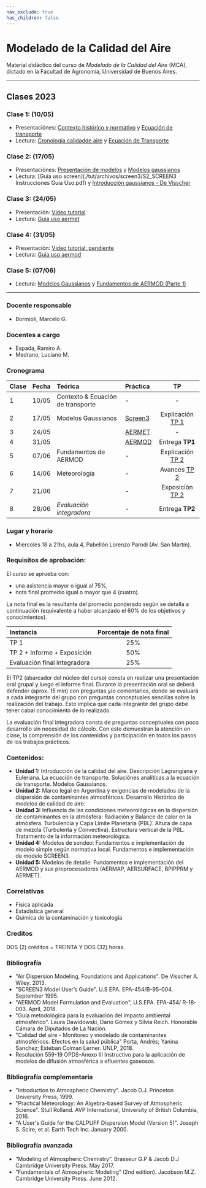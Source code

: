 ```yaml
---
nav_exclude: true
has_children: false
---
```


# Modelado de la Calidad del Aire

Material didáctico del curso de *Modelado de la Calidad del Aire* (MCA), dictado en la Facultad de Agronomía, Universidad de Buenos Aires.

---

## Clases 2023
### Clase 1: (10/05)
+ Presentaciónes:  [Contexto histórico y normativo](./files/MCA23_1_Contexto.pdf) y  [Ecuación de transporte](./files/MCA23_1_EcTransporte.pdf)
+ Lectura:  [Cronología calidadde aire](./files/Heirdon_AirPollutionHistorical.pdf) y [Ecuación de Transporte](./files/MCA_Apunte_01_EcTransporte.pdf)

### Clase 2: (17/05)

+ Presentaciónes: [Presentación de modelos](./files/MCA_3_Introduccion_Modelado_Dispersión.pdf) y [Modelos gaussianos](./files/MCA_4_Presentando_Modelo_Gausiano.pdf)
+ Lectura: [Guia uso screen](./tut/archivos/screen3/S2_SCREEN3 Instrucciones Guía Uso.pdf) y [Introducción gaussianos - De Visscher](./files/CAP2-DE_VISSSCHER-PRIMER.pdf)

### Clase 3: (24/05)
+ Presentación: [Video tutorial](https://youtu.be/YP510pY2EiU)
+ Lectura: [Guia uso aermet](https://gaftp.epa.gov/Air/aqmg/SCRAM/models/met/aermet/aermet_userguide.pdf)

### Clase 4: (31/05)
+  Presentación: [Video tutorial: pendiente]()
+  Lectura: [Guia uso aermod](https://gaftp.epa.gov/Air/aqmg/SCRAM/models/preferred/aermod/aermod_userguide.pdf)

### Clase 5: (07/06)
+ Lectura: [Modelos Gaussianos](./files/MCA_Apunte_02_ModDispersión.pdf) y [Fundamentos de AERMOD (Parte 1)](./files/MCA_Apunte_02_AERMOD.pdf)

---

### Docente responsable
+ Bormioli, Marcelo G.

### Docentes a cargo
+ Espada, Ramiro A.
+ Medrano, Luciano M.

### Cronograma

|Clase|Fecha  | Teórica | Práctica  |  TP   |
|:----|:-----:|:--------|:----------|:-----:|
|  1  | 10/05 | Contexto & Ecuación de transporte | -                             | -                                   |
|  2  | 17/05 | Modelos Gaussianos                | [Screen3](./tut/screen3.html) | Explicación [TP 1](./tps/tp1.html)  |
|  3  | 24/05 |                                   | [AERMET](./tut/aermet.html)   | -                                   |
|  4  | 31/05 |                                   | [AERMOD](./tut/aermod.html)   | Entrega **TP1**                     |
|  5  | 07/06 | Fundamentos de AERMOD             | -                             | Explicación [TP 2](./tps/tp2.html)  |
|  6  | 14/06 | Meteorología                      | -                             | Avances [TP 2](./tps/tp2.html)      |
|  7  | 21/06 |                                   | -                             | Exposición [TP 2](./tps/tp2.html)   |
|  8  | 28/06 | *Evaluación integradora*          | -                             | Entrega **TP2**                     |


### Lugar y horario
+ Miercoles 18 a 21hs, aula 4, Pabellón Lorenzo Parodi (Av. San Martín).


### Requisitos de aprobación:

El  curso se aprueba con:
- una asistencia mayor o igual al 75%,
- nota final promedio igual o mayor que 4 (cuatro).

La nota final es la resultante del promedio ponderado según se detalla a continuación (equivalente a haber alcanzado el 60% de los objetivos y conocimientos).

| Instancia | Porcentaje de nota final |
|:----------|:-----------------:|
| TP 1                         | 25% |  
| TP 2 + Informe + Exposición  | 50% |
| Evaluación final integradora | 25% |

El TP2 (abarcador del núcleo del curso) consta en realizar una presentación oral grupal y luego el informe final. Durante la presentación oral se deberá defender (aprox. 15 min) con preguntas y/o comentarios, donde se evaluará a cada integrante del grupo con preguntas conceptuales sencillas sobre la realización del trabajo. Esto implica que cada integrante del grupo debe tener cabal conocimiento de lo realizado.

La evaluación final integradora consta de preguntas conceptuales con poco desarrollo sin necesidad de cálculo. Con esto demuestran la atención en clase, la comprensión de los contenidos y participación en todos los pasos de los trabajos prácticos.


### Contenidos:
- **Unidad 1:** Introducción de la calidad del aire. Descripción Lagrangiana y Euleriana. La ecuación de transporte. Soluciónes analíticas a la ecuación de transporte. Modelos Gaussianos.
- **Unidad 2:** Marco legal en Argentina y exigencias de modelados de la dispersión de contaminantes atmosféricos. Desarrollo Histórico de modelos de calidad de aire.
- **Unidad 3:** Influencia de las condiciones meteorológicas en la dispersión de contaminantes en la atmósfera: Radiación y Balance de calor en la atmósfera. Turbulencia y Capa Límite Planetaria (PBL). Altura de capa de mezcla (Turbulenta y Convectiva). Estructura vertical de la PBL. Tratamiento de la información meteorológica.
- **Unidad 4:** Modelos de sondeo: Fundamentos e implementación de modelo simple según normativa local. Fundamentos e implementación de modelo SCREEN3. 
- **Unidad 5:** Modelos de detalle: Fundamentos e implementación del AERMOD y sus preprocesadores (AERMAP, AERSURFACE, BPIPPRM y AERMET). 

### Correlativas
+ Física aplicada
+ Estadística general
+ Química de la contaminación y toxicología

### Creditos
DOS (2) créditos = TREINTA Y DOS (32) horas.

### Bibliografía

+ "Air Dispersion Modeling, Foundations and Applications". De Visscher A. Wiley. 2013.
+ "SCREEN3 Model User’s Guide". U.S EPA. EPA-454/B-95-004. September 1995.
+ "AERMOD Model Formulation and Evaluation", U.S.EPA. EPA-454/ R-18-003. April, 2018.
+ "Guía metodológica para la evaluación del impacto ambiental atmosférico". Laura Dawidowski, Darío Gómez y Silvia Reich. Honorable Cámara de Diputados de La Nación.
+ "Calidad del aire - Monitoreo y modelado de contaminantes atmosféricos. Efectos en la salud pública" Porta, Andrés; Yanina Sanchez; Esteban Colman Lerner. UNLP, 2018.
+ Resolución 559-19 OPDS-Anexo III Instructivo para la aplicación de modelos de difusión atmosférica a efluentes gaseosos. 
<!-- + "Description of the HYSPLIT 4 modeling system". Roland R. Draxler. Air Resources Laboratory (ARL). Silver Spring, Maryland. December 1997.-->

### Bibliografía complementaria

+ "Introduction to Atmospheric Chemistry". Jacob D.J. Princeton University Press, 1999.
+ "Practical Meteorology: An Algebra-based Survey of Atmospheric Science". Stull Rolland. AVP International, University of British Columbia, 2016.
+ "A User's Guide for the CALPUFF Dispersion Model (Version 5)". Joseph S. Scire, et al. Earth Tech Inc. January 2000.

### Bibliografía avanzada

+ “Modeling of Atmospheric Chemistry”. Brasseur G.P & Jacob D.J Cambridge University Press. May 2017.
+ “Fundamentals of Atmospheric Modeling” (2nd edition). Jacobson M.Z. Cambridge University Press. June 2012.

